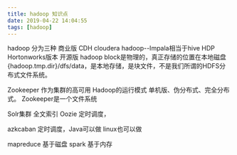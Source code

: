 ```yaml
---
title: hadoop 知识点
date: 2019-04-22 14:04:55
tags: [hadoop]
---
```

hadoop 分为三种
商业版  CDH cloudera hadoop--Impala相当于hive
       HDP Hortonworks版本
开源版  hadoop
block是物理的，真正存储的位置在本地磁盘{hadoop.tmp.dir}/dfs/data，是本地存储，是块文件，不是我们所谓的HDFS分布式文件系统。

Zookeeper 作为集群的高可用
Hadoop的运行模式 单机版、伪分布式、完全分布式。
Zookeeper是一个文件系统

Solr集群 全文索引
Oozie 定时调度，

azkcaban
定时调度，Java可以做 linux也可以做


mapreduce 基于磁盘 spark 基于内存